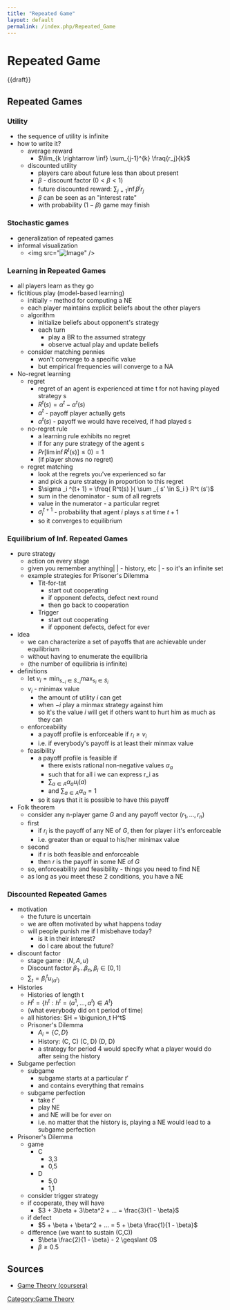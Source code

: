 ```yaml
---
title: "Repeated Game"
layout: default
permalink: /index.php/Repeated_Game
---
```


# Repeated Game

{{draft}}

## Repeated Games

### Utility
- the sequence of utility is infinite
- how to write it?
  - average reward
    - $\lim_{k \rightarrow \inf} \sum_{j-1}^{k} \fraq{r_j}{k}$
  - discounted utility
    - players care about future less than about present
    - $\beta$ - discount factor ($0 < \beta < 1$)
    - future discounted reward: $\sum_{j=1}{\inf} \beta ^j r_j$
    - $\beta$ can be seen as an "interest rate"
    - with probability $(1 - \beta)$ game may finish

### Stochastic games
- generalization of repeated games
- informal visualization
  - <img src="<img src="https://raw.githubusercontent.com/alexeygrigorev/wiki-figures/master/legacy/5a33joqeuq1eap2r2sl78811pd.png" alt="Image">" />


### Learning in Repeated Games
- all players learn as they go
- fictitious play (model-based learning)
  - initially - method for computing a NE
  - each player maintains explicit beliefs about the other players
  - algorithm
    - initialize beliefs about opponent's strategy
    - each turn
      - play a BR to the assumed strategy
      - observe actual play and update beliefs
  - consider matching pennies
    - won't converge to a specific value
    - but empirical frequencies will converge to a NA
- No-regret learning
  - regret
    - regret of an agent is experienced at time t for not having played strategy s
    - $R^t(s) = \alpha ^t - \alpha^t (s)$
    - $\alpha ^t$ - payoff player actually gets
    - $\alpha ^t(s)$ - payoff we would have received, if had played s
  - no-regret rule
    - a learning rule exhibits no regret
    - if for any pure strategy of the agent s
    - $Pr[\lim \inf R^t(s)] \leqslant 0) = 1$
    - (if player shows no regret)
  - regret matching
    - look at the regrets you've experienced so far
    - and pick a pure strategy in proportion to this regret
    - $\sigma _i ^{t+ 1} = \freq{ R^t(s) }{ \sum _{ s' \in S_i } R^t (s')$
    - sum in the denominator - sum of all regrets
    - value in the numerator - a particular regret
    - $\sigma_i ^{t + 1}$ - probability that agent $i$ plays $s$ at time $t+1$
    - so it converges to equilibrium

### Equilibrium of Inf. Repeated Games
- pure strategy
  - action on every stage
  - given you remember anything|   |  - history, etc |  - so it's an infinite set
  - example strategies for Prisoner's Dilemma
    - Tit-for-tat
      - start out cooperating
      - if opponent defects, defect next round
      - then go back to cooperation
    - Trigger
      - start out cooperating
      - if opponent defects, defect for ever
- idea
  - we can characterize a set of payoffs that are achievable under equilibrium
  - without having to enumerate the equilibria
  - (the number of equilibria is infinite)
- definitions
  - let $v_i = \min_{s_{-i} \in S_{-i}} \max _{s_i \in S_i}$
  - $v_i$ - minimax value
    - the amount of utility $i$ can get 
    - when $-i$ play a minmax strategy against him
    - so it's the value $i$ will get if others want to hurt him as much as they can
  - enforceability
    - a payoff profile is enforceable if $r_i \geqslant v_i$
    - i.e. if everybody's payoff is at least their minmax value
  - feasibility
    - a payoff profile is feasible if
      - there exists rational non-negative values $\alpha_a$
      - such that for all i we can express r_i as 
      - $\sum_{a \in A} \alpha_a u_i(a)$
      - and $\sum_{a \in A} \alpha_a = 1$
    - so it says that it is possible to have this payoff
- Folk theorem
  - consider any n-player game $G$ and any payoff vector $(r_1, ..., r_n)$
  - first
    - if $r_i$ is the payoff of any NE of $G$, then for player i it's enforceable
    - i.e. greater than or equal to his/her minimax value
  - second
    - if r is both feasible and enforceable
    - then $r$ is the payoff in some NE of $G$
  - so, enforceability and feasibility - things you need to find NE
  - as long as you meet these 2 conditions, you have a NE

### Discounted Repeated Games
- motivation
  - the future is uncertain
  - we are often motivated by what happens today
  - will people punish me if I misbehave today?
    - is it in their interest?
    - do I care about the future?
- discount factor
  - stage game : $(N, A, u)$
  - Discount factor $\beta_1 ... \beta_n, \beta_i \in [0, 1]$
  - $\sum_t = \beta_i^t u_ (a^t)$
- Histories
  - Histories of length t
  - $H^t = \{ h^t : h^t = (a^1, ..., a^t) \in A^t \}$
  - (what everybody did on t period of time)
  - all histories: $H = \bigunion_t H^t$
  - Prisoner's Dilemma
    - $A_i = \{C, D\}$
    - History: (C, C) (C, D) (D, D)
    - a strategy for period 4 would specify what a player would do after seing the history
- Subgame perfection
  - subgame
    - subgame starts at a particular $t'$
    - and contains everything that remains
  - subgame perfection
    - take $t'$
    - play NE
    - and NE will be for ever on
    - i.e. no matter that the history is, playing a NE would lead to a subgame perfection
- Prisoner's Dilemma
  - game
    - C
      - 3,3
      - 0,5
    - D
      - 5,0
      - 1,1
  - consider trigger strategy
  - if cooperate, they will have
    - $3 + 3\beta + 3\beta^2 + ... = \frac{3}{1 - \beta}$
  - if defect
    - $5 + \beta + \beta^2 + ... = 5 + \beta \frac{1}{1 - \beta}$
  - difference (we want to sustain (C,C))
    - $\beta \frac{2}{1 - \beta} - 2 \geqslant 0$
    - $\beta \geqslant 0.5$

## Sources
- [Game Theory (coursera)](Game_Theory_(coursera))

[Category:Game Theory](Category_Game_Theory)